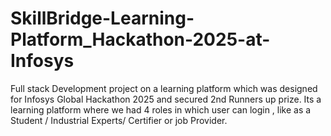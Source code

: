 # SkillBridge-Learning-Platform_Hackathon-2025-at-Infosys
Full stack Development project on a learning platform which was designed for Infosys Global Hackathon 2025 and secured 2nd Runners up prize. Its a learning platform where we had 4 roles in which user can login , like as a Student / Industrial Experts/ Certifier or job Provider. 
